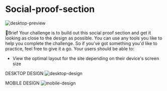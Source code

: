 # Social-proof-section

![desktop-preview](https://github.com/ioddgamers/Social-proof-section/assets/25953991/e9cedc75-7c16-45b2-b56a-39953751d4ac)

📝Brief
Your challenge is to build out this social proof section and get it looking as close to the design as possible. You can use any tools you like to help you complete the challenge. 
So if you've got something you'd like to practice, feel free to give it a go.
Your users should be able to:
 - View the optimal layout for the site depending on their device's screen size

DESKTOP DESIGN
![desktop-design](https://github.com/ioddgamers/Social-proof-section/assets/25953991/591b2c6b-655d-4884-b72b-47320c80ac20)

MOBILE DESIGN
![mobile-design](https://github.com/ioddgamers/Social-proof-section/assets/25953991/82bc8a9c-c9d8-48cd-93a6-3fe2876c5384)
